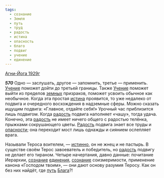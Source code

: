 ```yaml
---
tags:
  - сознание
  - Земля
  - путь
  - труд
  - радость
  - истина
  - опасность
  - благо
  - подвиг
  - учение
  - единение
---
```


[Агни-Йога 1929г](/agni/1929)

___570___
Одно — заслушать, другое — запомнить, третье — применить. [Учение](/tag/#учение) поможет дойти до третьей границы. Также [Учение](/tag/#учение) поможет выйти из пределов [земных](/tag/#Земля) призраков, поможет усвоить обычное как необычное. Когда эта простая [истина](/tag/#истина) проявится, то уже недалеко от подвига и очередного восхождения в надземные сферы. Можно сказать ищущим подвига: «Главное, отдайте себя!» Урочный час приблизится лишь подвигом. Когда [радость](/tag/#радость) подвига наполняет «чашу», тогда удача. Конечно, эта [радость](/tag/#радость) не имеет ничего общего с радостью телёнка, прыжками сокрушающего цветы. [Радость](/tag/#радость) подвига знает все труды и [опасности](/tag/#опасность); она переходит мост лишь однажды и сиянием ослепляет врага.   

Называли Тероса воителем, — [истинно](/tag/#истина), он не жнец и не пастырь. В существе своём Терос завоеватель и победитель, но [радость](/tag/#радость) подвигу не делает его тираном. Четыре начертания, давно данные: почитание Иерархии, [сознание](/tag/#сознание) [единения](/tag/#единение), [сознание](/tag/#сознание) соизмеримости, применение канона «Господом твоим», — они дают основу разумия Теросу. Как он без них найдёт, где [путь](/tag/#путь) [Блага](/tag/#благо)?!